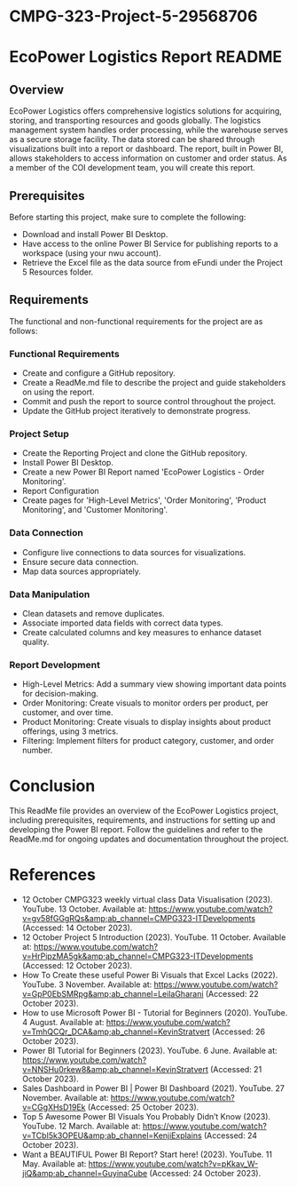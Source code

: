 # CMPG-323-Project-5-29568706

# EcoPower Logistics Report README
## Overview
EcoPower Logistics offers comprehensive logistics solutions for acquiring, storing, and transporting resources and goods globally. The logistics management system handles order processing, while the warehouse serves as a secure storage facility. The data stored can be shared through visualizations built into a report or dashboard. The report, built in Power BI, allows stakeholders to access information on customer and order status. As a member of the COI development team, you will create this report.

## Prerequisites
Before starting this project, make sure to complete the following:

- Download and install Power BI Desktop.
- Have access to the online Power BI Service for publishing reports to a workspace (using your nwu account).
- Retrieve the Excel file as the data source from eFundi under the Project 5 Resources folder.

## Requirements
The functional and non-functional requirements for the project are as follows:

### Functional Requirements
- Create and configure a GitHub repository.
- Create a ReadMe.md file to describe the project and guide stakeholders on using the report.
- Commit and push the report to source control throughout the project.
- Update the GitHub project iteratively to demonstrate progress.

### Project Setup
- Create the Reporting Project and clone the GitHub repository.
- Install Power BI Desktop.
- Create a new Power BI Report named 'EcoPower Logistics - Order Monitoring'.
- Report Configuration
- Create pages for 'High-Level Metrics', 'Order Monitoring', 'Product Monitoring', and 'Customer Monitoring'.

### Data Connection
- Configure live connections to data sources for visualizations.
- Ensure secure data connection.
- Map data sources appropriately.

### Data Manipulation
- Clean datasets and remove duplicates.
- Associate imported data fields with correct data types.
- Create calculated columns and key measures to enhance dataset quality.

### Report Development
- High-Level Metrics: Add a summary view showing important data points for decision-making.
- Order Monitoring: Create visuals to monitor orders per product, per customer, and over time.
- Product Monitoring: Create visuals to display insights about product offerings, using 3 metrics.
- Filtering: Implement filters for product category, customer, and order number.

# Conclusion
This ReadMe file provides an overview of the EcoPower Logistics project, including prerequisites, requirements, and instructions for setting up and developing the Power BI report. Follow the guidelines and refer to the ReadMe.md for ongoing updates and documentation throughout the project.

# References
- 12 October CMPG323 weekly virtual class Data Visualisation (2023). YouTube. 13 October. Available at: https://www.youtube.com/watch?v=gv58fGGgRQs&amp;ab_channel=CMPG323-ITDevelopments (Accessed: 14 October 2023). 
- 12 October Project 5 Introduction (2023). YouTube. 11 October. Available at: https://www.youtube.com/watch?v=HrPipzMA5gk&amp;ab_channel=CMPG323-ITDevelopments (Accessed: 12 October 2023). 
- How To Create these useful Power Bi Visuals that Excel Lacks (2022). YouTube. 3 November. Available at: https://www.youtube.com/watch?v=GpP0EbSMRpg&amp;ab_channel=LeilaGharani (Accessed: 22 October 2023). 
- How to use Microsoft Power BI - Tutorial for Beginners (2020). YouTube. 4 August. Available at: https://www.youtube.com/watch?v=TmhQCQr_DCA&amp;ab_channel=KevinStratvert (Accessed: 26 October 2023). 
- Power BI Tutorial for Beginners (2023). YouTube. 6 June. Available at: https://www.youtube.com/watch?v=NNSHu0rkew8&amp;ab_channel=KevinStratvert (Accessed: 21 October 2023). 
- Sales Dashboard in Power BI | Power BI Dashboard (2021). YouTube. 27 November. Available at: https://www.youtube.com/watch?v=CGgXHsD19Ek (Accessed: 25 October 2023). 
- Top 5 Awesome Power BI Visuals You Probably Didn’t Know (2023). YouTube. 12 March. Available at: https://www.youtube.com/watch?v=TCbI5k3OPEU&amp;ab_channel=KenjiExplains (Accessed: 24 October 2023). 
- Want a BEAUTIFUL Power BI Report? Start here! (2023). YouTube. 11 May. Available at: https://www.youtube.com/watch?v=pKkav_W-jiQ&amp;ab_channel=GuyinaCube (Accessed: 24 October 2023). 
